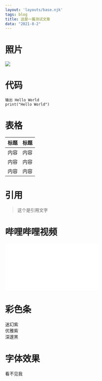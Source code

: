 ```yaml
---
layout: 'layouts/base.njk'
tags: blog
title: 这是一篇测试文章
data: "2021-8-2"
---
```


# 照片

![](https://amoshk.top/img/daily_pic.gif)

# 代码

```
输出 Hello World
print("Hello World")
```

# 表格

| 标题  | 标题 |
| ----   |:----:|
| 内容      | 内容     |
| 内容      | 内容     |
| 内容      | 内容     |

# 引用

>这个是引用文字

# 哔哩哔哩视频

<div class="size-video">
<iframe src="//player.bilibili.com/player.html?aid=762230609&bvid=BV1s64y1s7XG&cid=383710521&page=1" scrolling="no" border="0" frameborder="no" framespacing="0" allowfullscreen="true"> </iframe>
</div>

# 彩色条

<div id="mhz">迷幻紫</div>
<div id="yyz">优雅紫</div>
<div id="szh">深邃黑</div>

# 字体效果

<darkb-text>看不见我</darkb-text>